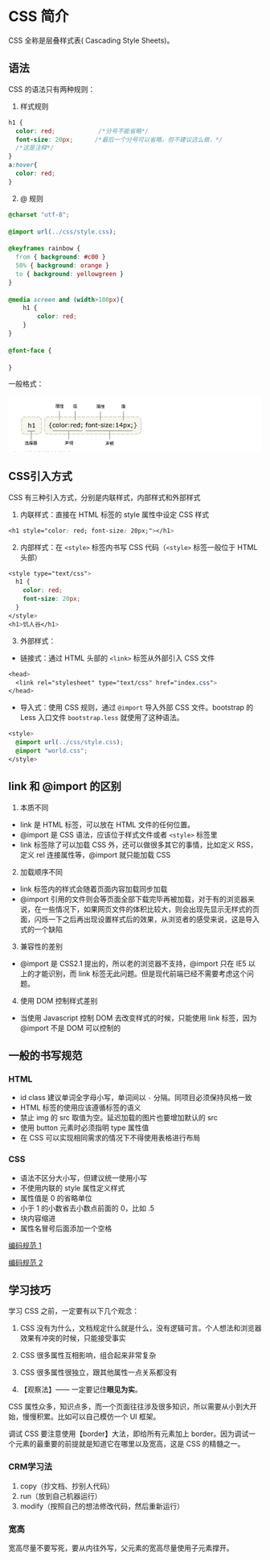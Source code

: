# CSS 简介
CSS 全称是层叠样式表( Cascading Style Sheets)。

## 语法

CSS 的语法只有两种规则：

1. 样式规则

```css
h1 {
  color: red;  			 /*分号不能省略*/
  font-size: 20px;		/*最后一个分号可以省略，但不建议这么做，*/
  /*这是注释*/
}
a:hover{
  color: red;
}
```

2. @ 规则

```css
@charset "utf-8";

@import url(../css/style.css);

@keyframes rainbow {
  from { background: #c00 }
  50% { background: orange }
  to { background: yellowgreen }
}

@media screen and (width>100px){
    h1 {
        color: red;
    }
}

@font-face {
    
}
```

一般格式：

<img src="./imgs/009/css.png" alt="8-1"  />



## CSS引入方式

CSS 有三种引入方式，分别是内联样式，内部样式和外部样式

1. 内联样式：直接在 HTML 标签的 style 属性中设定 CSS 样式

```css
<h1 style="color: red; font-size: 20px;"></h1>
```
2. 内部样式：在 `<style>` 标签内书写 CSS 代码（`<style>` 标签一般位于 HTML 头部）

```css
<style type="text/css">
  h1 {
    color: red;
    font-size: 20px;
  }
</style>
<h1>饥人谷</h1>
```
3. 外部样式：

- 链接式：通过 HTML 头部的 `<link>` 标签从外部引入 CSS 文件

```css
<head>
  <link rel="stylesheet" type="text/css" href="index.css">
</head>
```

- 导入式：使用 CSS 规则，通过 `@import` 导入外部 CSS 文件。bootstrap 的 Less 入口文件 `bootstrap.less` 就使用了这种语法。

```css
<style>
  @import url(../css/style.css);
  @import "world.css";
</style>
```


## link 和 @import 的区别
1. 本质不同

- link 是 HTML 标签，可以放在 HTML 文件的任何位置。
- @import 是 CSS 语法，应该位于样式文件或者 `<style>` 标签里
- link 标签除了可以加载 CSS 外，还可以做很多其它的事情，比如定义 RSS，定义 rel 连接属性等，@import 就只能加载 CSS

2. 加载顺序不同

- link 标签内的样式会随着页面内容加载同步加载
- @import 引用的文件则会等页面全部下载完毕再被加载，对于有的浏览器来说，在一些情况下，如果网页文件的体积比较大，则会出现先显示无样式的页面，闪烁一下之后再出现设置样式后的效果，从浏览者的感受来说，这是导入式的一个缺陷

3. 兼容性的差别

- @import 是 CSS2.1 提出的，所以老的浏览器不支持，@import 只在 IE5 以上的才能识别，而 link 标签无此问题。但是现代前端已经不需要考虑这个问题。

4. 使用 DOM 控制样式差别

- 当使用 Javascript 控制 DOM 去改变样式的时候，只能使用 link 标签，因为 @import 不是 DOM 可以控制的

## 一般的书写规范

### HTML

- id class 建议单词全字母小写，单词间以 `-` 分隔。同项目必须保持风格一致
- HTML 标签的使用应该遵循标签的语义
- 禁止 img 的 src 取值为空。延迟加载的图片也要增加默认的 src
- 使用 button 元素时必须指明 type 属性值
- 在 CSS 可以实现相同需求的情况下不得使用表格进行布局

### CSS

- 语法不区分大小写，但建议统一使用小写
- 不使用内联的 style 属性定义样式
- 属性值是 0 的省略单位
- 小于 1 的小数省去小数点前面的 0，比如 .5
- 块内容缩进
- 属性名冒号后面添加一个空格

[编码规范 1](https://github.com/fex-team/styleguide/blob/master/css.md)

[编码规范 2](https://codeguide.bootcss.com/#html-syntax)

## 学习技巧

学习 CSS 之前，一定要有以下几个观念：

1. CSS 没有为什么，文档规定什么就是什么，没有逻辑可言。个人想法和浏览器效果有冲突的时候，只能接受事实
2. CSS 很多属性互相影响，组合起来非常复杂
3. CSS 很多属性很独立，跟其他属性一点关系都没有

4. 【观察法】—— 一定要记住**眼见为实**。

CSS 属性众多，知识点多，而一个页面往往涉及很多知识，所以需要从小到大开始，慢慢积累。比如可以自己模仿一个 UI 框架。

调试 CSS 要注意使用【border】大法，即给所有元素加上 border。因为调试一个元素的最重要的前提就是知道它在哪里以及宽高，这是 CSS 的精髓之一。

### CRM学习法

1. copy（抄文档、抄别人代码）
2. run（放到自己机器运行）
3. modify（按照自己的想法修改代码，然后重新运行）

### 宽高

宽高尽量不要写死，要从内往外写，父元素的宽高尽量使用子元素撑开。